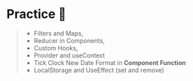 # Practice 🥳

> - Filters and Maps,
> - Reducer in Components,
> - Custom Hooks,
> - Provider and useContext
> - Tick Clock New Date Format in **Component Function**
> - LocalStorage and UseEffect (set and remove)
